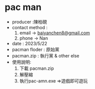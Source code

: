 # pac man
* producer :陳柏硯
* contact method :
  1. email -> baiyanchen8@gmail.com
  2. phone -> Nan
* date : 2023/5/22
* pacman floder : 原始黨
* pacman.zip : 執行黨 & other else
* 使用說明:
  1. 下載 pacman.zip
  2. 解壓縮
  3. 執行pac-amn.exe =>遊戲即可遊玩
   
